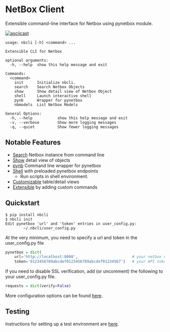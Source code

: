 # NetBox Client

Extensible command-line interface for Netbox using pynetbox module. 

[![asciicast](https://asciinema.org/a/348204.svg)](https://asciinema.org/a/348204)

```
usage: nbcli [-h] <command> ...

Extensible CLI for Netbox

optional arguments:
  -h, --help  show this help message and exit

Commands:
  <command>
    init      Initialize nbcli.
    search    Search Netbox Objects
    show      Show detail view of Netbox Object
    shell     Launch interactive shell
    pynb      Wrapper for pynetbox
    nbmodels  List Netbox Models

General Options:
  -h, --help           show this help message and exit
  -v, --verbose        Show more logging messages
  -q, --quiet          Show fewer logging messages
```

## Notable Features

- [Search](https://github.com/ericgeldmacher/nbcli/blob/release/docs/search.md) Netbox instance from command line
- [Show](https://github.com/ericgeldmacher/nbcli/blob/release/docs/show.md) detail view of objects
- [pynb](https://github.com/ericgeldmacher/nbcli/blob/release/docs/pynb.md) Command line wrapper for pynetbox
- [Shell](https://github.com/ericgeldmacher/nbcli/blob/release/docs/shell.md) with preloaded pynetbox endpoints
    - Run scripts in shell environment.
- [Customizable](https://github.com/ericgeldmacher/nbcli/blob/release/docs/views.md) table/detail views
- [Extensible](https://github.com/ericgeldmacher/nbcli/blob/release/docs/commands.md) by adding custom commands

## Quickstart

```
$ pip install nbcli
$ nbcli init
Edit pynetbox 'url' and 'token' entries in user_config.py:
        ~/.nbcli/user_config.py
```

At the very minimum, you need to specify a url and token in the user_config.py file

```python
pynetbox = dict(
    url='http://localhost:8080',                        # your netbox url
    token='0123456789abcdef0123456789abcdef01234567')   # your API token
```

If you need to disable SSL verification, add (or uncomment) the following to your user_config.py file. 

```python
requests = dict(verify=False)
```

More configuration options can be found [here](https://github.com/ericgeldmacher/nbcli/blob/release/docs/init.md).

## Testing

Instructions for setting up a test environment are [here](https://github.com/ericgeldmacher/nbcli/blob/release/docs/test-env.md).
